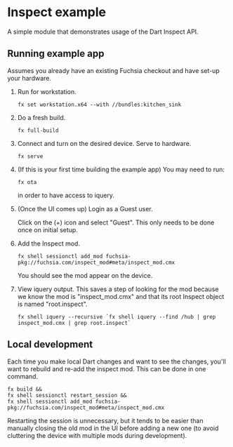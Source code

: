 # Inspect example

A simple module that demonstrates usage of the Dart Inspect API.

## Running example app

Assumes you already have an existing Fuchsia checkout and have set-up your hardware.

1.  Run for workstation.

    ```
    fx set workstation.x64 --with //bundles:kitchen_sink
    ```

1.  Do a fresh build.

    ```
    fx full-build
    ```

1.  Connect and turn on the desired device. Serve to hardware.

    ```
    fx serve
    ```

1.  (If this is your first time building the example app) You may need to run:

    ```
    fx ota
    ```

    in order to have access to iquery.

1.  (Once the UI comes up) Login as a Guest user.

    Click on the (+) icon and select "Guest". This only needs to be done once on
    initial setup.

1.  Add the Inspect mod.

    ```
    fx shell sessionctl add_mod fuchsia-pkg://fuchsia.com/inspect_mod#meta/inspect_mod.cmx
    ```

    You should see the mod appear on the device.

1.  View iquery output. This saves a step of looking for the mod because we know
    the mod is "inspect_mod.cmx" and that its root Inspect object is named
    "root.inspect".

    ```
    fx shell iquery --recursive `fx shell iquery --find /hub | grep inspect_mod.cmx | grep root.inspect`
    ```

## Local development

Each time you make local Dart changes and want to see the changes, you'll want
to rebuild and re-add the inspect mod. This can be done in one command.

```
fx build &&
fx shell sessionctl restart_session &&
fx shell sessionctl add_mod fuchsia-pkg://fuchsia.com/inspect_mod#meta/inspect_mod.cmx
```

Restarting the session is unnecessary, but it tends to be easier than manually
closing the old mod in the UI before adding a new one (to avoid cluttering the
device with multiple mods during development).
